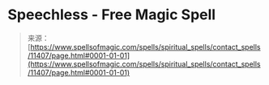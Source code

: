 <!--yml

category: 未分类

date: 2024-06-12 18:48:34

-->

# Speechless - Free Magic Spell

> 来源：[https://www.spellsofmagic.com/spells/spiritual_spells/contact_spells/11407/page.html#0001-01-01](https://www.spellsofmagic.com/spells/spiritual_spells/contact_spells/11407/page.html#0001-01-01)
